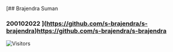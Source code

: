 [## Brajendra Suman  
### 200102022  ](https://github.com/s-brajendra/s-brajendra)https://github.com/s-brajendra/s-brajendra


![Visitors](https://api.visitorbadge.io/api/visitors?path=https%3A%2F%2Fgithub.com%2Fs-brajendra%2Fs-brajendra&label=VISITOR&countColor=%23263759&style=flat-square)


